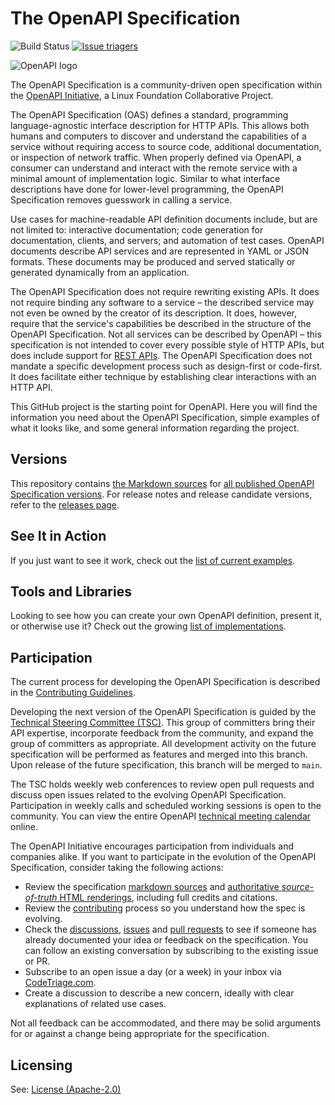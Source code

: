 # The OpenAPI Specification

![Build Status](https://github.com/OAI/OpenAPI-Specification/workflows/validate-markdown/badge.svg) [![Issue triagers](https://www.codetriage.com/oai/openapi-specification/badges/users.svg)](https://www.codetriage.com/oai/openapi-specification)

![OpenAPI logo](https://avatars3.githubusercontent.com/u/16343502?v=3&s=200)


The OpenAPI Specification is a community-driven open specification within the [OpenAPI Initiative](https://www.openapis.org/), a Linux Foundation Collaborative Project.

The OpenAPI Specification (OAS) defines a standard, programming language-agnostic interface description for HTTP APIs. This allows both humans and computers to discover and understand the capabilities of a service without requiring access to source code, additional documentation, or inspection of network traffic. When properly defined via OpenAPI, a consumer can understand and interact with the remote service with a minimal amount of implementation logic. Similar to what interface descriptions have done for lower-level programming, the OpenAPI Specification removes guesswork in calling a service.

Use cases for machine-readable API definition documents include, but are not limited to: interactive documentation; code generation for documentation, clients, and servers; and automation of test cases. OpenAPI documents describe API services and are represented in YAML or JSON formats. These documents may be produced and served statically or generated dynamically from an application.

The OpenAPI Specification does not require rewriting existing APIs. It does not require binding any software to a service – the described service may not even be owned by the creator of its description. It does, however, require that the service's capabilities be described in the structure of the OpenAPI Specification. Not all services can be described by OpenAPI – this specification is not intended to cover every possible style of HTTP APIs, but does include support for [REST APIs](https://en.wikipedia.org/wiki/Representational_state_transfer). The OpenAPI Specification does not mandate a specific development process such as design-first or code-first. It does facilitate either technique by establishing clear interactions with an HTTP API.

This GitHub project is the starting point for OpenAPI. Here you will find the information you need about the OpenAPI Specification, simple examples of what it looks like, and some general information regarding the project.

## Versions

This repository contains [the Markdown sources](versions) for [all published OpenAPI Specification versions](https://spec.openapis.org/). For release notes and release candidate versions, refer to the [releases page](https://github.com/OAI/OpenAPI-Specification/releases).

## See It in Action

If you just want to see it work, check out the [list of current examples](https://learn.openapis.org/examples/).

## Tools and Libraries

Looking to see how you can create your own OpenAPI definition, present it, or otherwise use it? Check out the growing
[list of implementations](IMPLEMENTATIONS.md).

## Participation

The current process for developing the OpenAPI Specification is described in
the [Contributing Guidelines](CONTRIBUTING.md).

Developing the next version of the OpenAPI Specification is guided by the [Technical Steering Committee (TSC)](https://www.openapis.org/participate/how-to-contribute/governance#TDC). This group of committers bring their API expertise, incorporate feedback from the community, and expand the group of committers as appropriate. All development activity on the future specification will be performed as features and merged into this branch. Upon release of the future specification, this branch will be merged to `main`.

The TSC holds weekly web conferences to review open pull requests and discuss open issues related to the evolving OpenAPI Specification. Participation in weekly calls and scheduled working sessions is open to the community. You can view the entire OpenAPI [technical meeting calendar](https://calendar.google.com/calendar/u/0/embed?src=c_fue82vsncog6ahhjvuokjo8qsk@group.calendar.google.com) online.

The OpenAPI Initiative encourages participation from individuals and companies alike. If you want to participate in the evolution of the OpenAPI Specification, consider taking the following actions:

* Review the specification [markdown sources](versions) and [authoritative _source-of-truth_ HTML renderings](https://spec.openapis.org/), including full credits and citations.
* Review the [contributing](CONTRIBUTING.md) process so you understand how the spec is evolving.
* Check the [discussions](https://github.com/OAI/OpenAPI-Specification/discussions), [issues](https://github.com/OAI/OpenAPI-Specification/issues) and [pull requests](https://github.com/OAI/OpenAPI-Specification/pulls) to see if someone has already documented your idea or feedback on the specification. You can follow an existing conversation by subscribing to the existing issue or PR.
* Subscribe to an open issue a day (or a week) in your inbox via [CodeTriage.com](https://www.codetriage.com/oai/openapi-specification).
* Create a discussion to describe a new concern, ideally with clear explanations of related use cases.

Not all feedback can be accommodated, and there may be solid arguments for or against a change being appropriate for the specification.

## Licensing

See: [License (Apache-2.0)](https://github.com/OAI/OpenAPI-Specification/blob/main/LICENSE)


